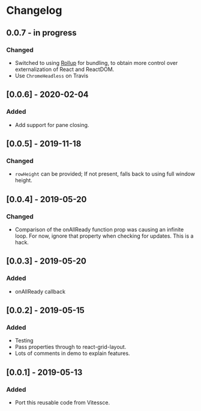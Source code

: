 # Changelog

## 0.0.7 - in progress
### Changed
- Switched to using [Rollup](https://rollupjs.org) for bundling, to obtain more control over externalization of React and ReactDOM.
- Use `ChromeHeadless` on Travis

## [0.0.6] - 2020-02-04
### Added
- Add support for pane closing.

## [0.0.5] - 2019-11-18
### Changed
- `rowHeight` can be provided; If not present, falls back to using full window height.

## [0.0.4] - 2019-05-20
### Changed
- Comparison of the onAllReady function prop was causing an infinite loop.
For now, ignore that property when checking for updates. This is a hack.

## [0.0.3] - 2019-05-20
### Added
- onAllReady callback

## [0.0.2] - 2019-05-15
### Added
- Testing
- Pass properties through to react-grid-layout.
- Lots of comments in demo to explain features.

## [0.0.1] - 2019-05-13
### Added
- Port this reusable code from Vitessce.
